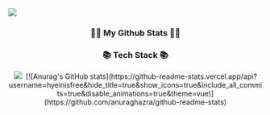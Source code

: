 <img src="https://capsule-render.vercel.app/api?type=waving&color=auto&height=200&section=header&text=seinyang GitHub!&fontSize=90" />

<h3 align="center">👩‍💻 My Github Stats 👩‍💻</h3>
<div align="center">
<h3 align="center">📚 Tech Stack 📚</h3>
<p align="center">
  <img src="https://img.shields.io/badge/Java-007396?style=flat-square&logo=Java&logoColor=white"/></a>&nbsp
[![Anurag's GitHub stats](https://github-readme-stats.vercel.app/api?username=hyeinisfree&hide_title=true&show_icons=true&include_all_commits=true&disable_animations=true&theme=vue)](https://github.com/anuraghazra/github-readme-stats)
</div>
